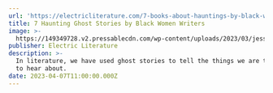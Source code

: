 ```yaml
---
url: 'https://electricliterature.com/7-books-about-hauntings-by-black-women-writers/'
title: 7 Haunting Ghost Stories by Black Women Writers
image: >-
  https://149349728.v2.pressablecdn.com/wp-content/uploads/2023/03/jessica-felicio-FjvXUeYf1AA-unsplash-scaled.jpg
publisher: Electric Literature
description: >-
  In literature, we have used ghost stories to tell the things we are too scared
  to hear about.
date: 2023-04-07T11:00:00.000Z
---
```







